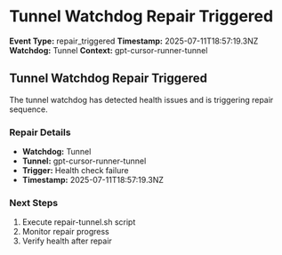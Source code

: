 # Tunnel Watchdog Repair Triggered

**Event Type:** repair_triggered
**Timestamp:** 2025-07-11T18:57:19.3NZ
**Watchdog:** Tunnel
**Context:** gpt-cursor-runner-tunnel


## Tunnel Watchdog Repair Triggered

The tunnel watchdog has detected health issues and is triggering repair sequence.

### Repair Details
- **Watchdog:** Tunnel
- **Tunnel:** gpt-cursor-runner-tunnel
- **Trigger:** Health check failure
- **Timestamp:** 2025-07-11T18:57:19.3NZ

### Next Steps
1. Execute repair-tunnel.sh script
2. Monitor repair progress
3. Verify health after repair


